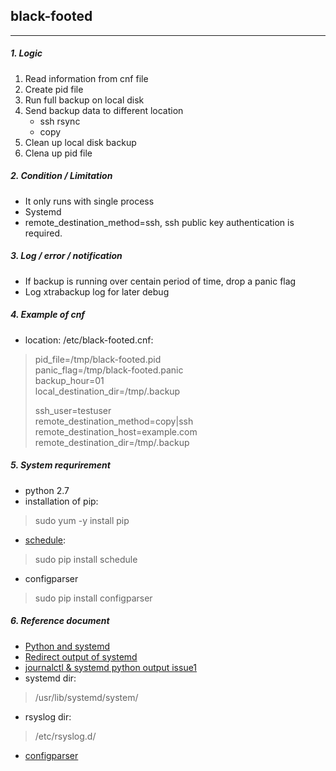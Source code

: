 ## black-footed  
- - - -   
##### 1. Logic  
1) Read information from cnf file  
2) Create pid file  
3) Run full backup on local disk  
4) Send backup data to different location  
   - ssh rsync  
   - copy  
5) Clean up local disk backup  
6) Clena up pid file  


##### 2. Condition / Limitation  
- It only runs with single process  
- Systemd
- remote_destination_method=ssh, ssh public key authentication is required.


##### 3. Log / error / notification  
- If backup is running over centain period of time, drop a panic flag
- Log xtrabackup log for later debug


##### 4. Example of cnf  
- location: /etc/black-footed.cnf:  
> pid_file=/tmp/black-footed.pid  
> panic_flag=/tmp/black-footed.panic  
> backup_hour=01  
> local_destination_dir=/tmp/.backup  
> 
> ssh_user=testuser   
> remote_destination_method=copy|ssh  
> remote_destination_host=example.com  
> remote_destination_dir=/tmp/.backup  


##### 5. System requrirement  
- python 2.7  
- installation of pip:  
> sudo yum -y install pip  
- [schedule](https://github.com/dbader/schedule):  
> sudo pip install schedule  
- configparser  
> sudo pip install configparser  


##### 6. Reference document  
- [Python and systemd](https://stackoverflow.com/questions/13069634/python-daemon-and-systemd-service)   
- [Redirect output of systemd](https://stackoverflow.com/questions/37585758/how-to-redirect-output-of-systemd-service-to-a-file)  
- [journalctl & systemd python output issue1](https://unix.stackexchange.com/questions/164987/output-of-a-python-script-running-as-unit-is-out-of-order-while-shells-seems-unn)  
- systemd dir:  
> /usr/lib/systemd/system/  
- rsyslog dir:  
> /etc/rsyslog.d/  
- [configparser](https://docs.python.org/3/library/configparser.html)  





